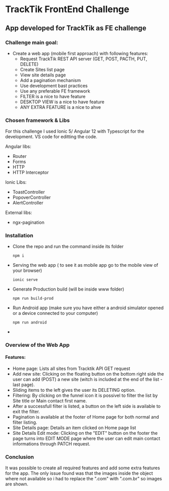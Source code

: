 # TrackTik FrontEnd Challenge
## App developed for TrackTik as FE challenge
### Challenge main goal:
- Create a web app (mobile first approach) with following features:
  - Request TrackTik REST API server (GET, POST, PACTH, PUT, DELETE)
  - Create Sites list page
  - View site details page
  - Add a pagination mechanism
  - Use development bast practices
  - Use any preferable FE framework
  - FILTER is a nice to have feature
  - DESKTOP VIEW is a nice to have feature
  - ANY EXTRA FEATURE is a nice to ahve

### Chosen framework & Libs
For this challenge I used Ionic 5/ Angular 12 with Typescript for the development.
VS code for editting the code.

Angular libs:
- Router
- Forms
- HTTP
- HTTP Interceptor

Ionic Libs:
- ToastController
- PopoverController
- AlertController

External libs:
- ngx-pagination

### Installation
- Clone the repo and run the command inside its folder
  ```
  npm i
  ```
- Serving the web app ( to see it as mobile app go to the mobile view of your browser)
  ```
  ionic serve
  ```
- Generate Production build (will be inside www folder)
  ```
  npm run build-prod
  ```
- Run Android app (make sure you have either a android simulator opened or a device connected to your computer)
  ```
  npm run android
  ```
-
### Overview of the Web App
#### Features:

- Home page: Lists all sites from Tracktik API GET request
- Add new site: Clicking on the floating button on the bottom right side the user can add (POST) a new site (witch is included at the end of the list - last page).
- Sliding items to the left gives the user its DELETING option.
- Filtering: By clicking on the funnel icon it is possivel to filter the list by Site title or Main contact first name.
- After a successfull filter is listed, a button on the left side is available to exit the filter.
- Pagination is available at the footer of Home page for both normal and filter listing.
- Site Details page: Details an item clicked on Home page list
- Site Details Edit mode: Clicking on the "EDIT" button on the footer the page turns into EDIT MODE page where the user can edit main contact informations through PATCH request.

### Conclusion

It was possible to create all required features and add some extra features for the app.
The only issue found was that the images inside the object where not available so i had to replace the ".com" with ".com.br" so images are shown.